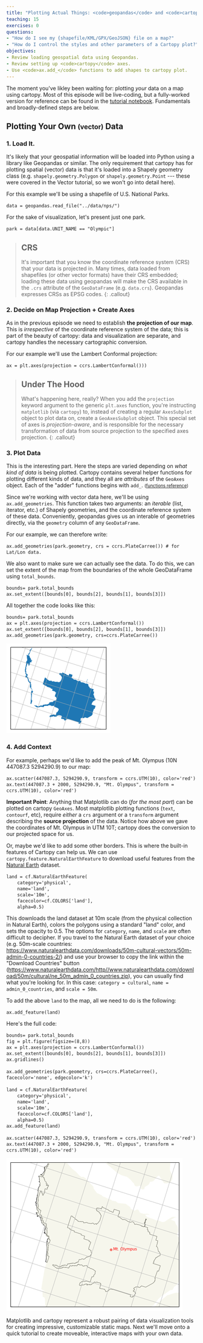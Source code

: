 ```yaml
---
title: "Plotting Actual Things: <code>geopandas</code> and <code>cartopy</code>"
teaching: 15
exercises: 0
questions:
- "How do I see my {shapefile/KML/GPX/GeoJSON} file on a map?"
- "How do I control the styles and other parameters of a Cartopy plot?"
objectives: 
- Review loading geospatial data using Geopandas.
- Review setting up <code>cartopy</code> axes.
- Use <code>ax.add_</code> functions to add shapes to cartopy plot. 
---
```

The moment you've likley been waiting for: plotting *your* data on a map using cartopy. Most of this episode will be live-coding, but a fully-worked version for reference can be found in the [tutorial notebook](#). Fundamentals and broadly-defined steps are below. 

## Plotting Your Own <small>(vector)</small> Data

### 1. Load It. 

It's likely that your geospatial information will be loaded into Python using a library like Geopandas or similar. The only requirement that cartopy has for plotting spatial (vector) data is that it's loaded into a Shapely geometry class (e.g. `shapely.geometry.Polygon` or `shapely.geometry.Point` --- these were covered in the Vector tutorial, so we won't go into detail here). 

For this example we'll be using a shapefile of U.S. National Parks. 

    data = geopandas.read_file("../data/nps/")

For the sake of visualization, let's present just one park. 

    park = data[data.UNIT_NAME == "Olympic"]

>## CRS
> It's important that you know the coordinate reference system (CRS) that your data is projected in. Many times, data loaded from shapefiles (or other vector formats) have their CRS embedded; loading these data using geopandas will make the CRS available in the `.crs` attribute of the `GeoDataFrame` (e.g. `data.crs`). Geopandas expresses CRSs as EPSG codes.
{: .callout}

### 2. Decide on Map Projection + Create Axes

As in the previous episode we need to establish **the projection of our map**. This is *irrespective* of the coordinate reference system of the data; this is part of the beauty of cartopy: data and visualization are separate, and cartopy handles the necessary cartographic conversion. 

For our example we'll use the Lambert Conformal projection: 

    ax = plt.axes(projection = ccrs.LambertConformal()))

>## Under The Hood
> What's happening here, really? When you add the `projection` keyword argument to the generic `plt.axes` function, you're instructing `matplotlib` (via `cartopy`) to, instead of creating a regular `AxesSubplot` object to plot data on, create a `GeoAxesSubplot` object. This special set of axes is *projection-aware*, and is responsible for the necessary transformation of data from source projection to the specified axes projection.
{: .callout}


### 3. Plot Data

This is the interesting part. Here the steps are varied depending on *what kind of data* is being plotted. Cartopy contains several helper functions for plotting different kinds of data, and they all are *attributes* of the `GeoAxes` object. Each of the "adder" functions begins with `add_`. <small>(<a href="https://scitools.org.uk/cartopy/docs/v0.13/matplotlib/geoaxes.html">functions reference</a>)</small>

Since we're working with vector data here, we'll be using `ax.add_geometries`. This function takes two arguments: an *iterable* (list, iterator, etc.) of Shapely geometries, and the coordinate reference system of these data. Conveniently, geopandas gives us an interable of geometries directly, via the `geometry` column of any `GeoDataFrame`. 

For our example, we can therefore write: 

    ax.add_geometries(park.geometry, crs = ccrs.PlateCarree()) # for Lat/Lon data.

We also want to make sure we can actually see the data. To do this, we can set the extent of the map from the boundaries of the whole GeoDataFrame using `total_bounds`.

    bounds= park.total_bounds
    ax.set_extent([bounds[0], bounds[2], bounds[1], bounds[3]])

All together the code looks like this: 

    bounds= park.total_bounds
    ax = plt.axes(projection = ccrs.LambertConformal())
    ax.set_extent([bounds[0], bounds[2], bounds[1], bounds[3]])
    ax.add_geometries(park.geometry, crs=ccrs.PlateCarree())

![olympic.png](/assets/img/olympic.png)

### 4. Add Context

For example, perhaps we'd like to add the peak of Mt. Olympus (10N 447087.3 5294290.9) to our map:

    ax.scatter(447087.3, 5294290.9, transform = ccrs.UTM(10), color='red')
    ax.text(447087.3 + 2000, 5294290.9, "Mt. Olympus", transform = ccrs.UTM(10), color='red')


**Important Point**: Anything that Matplotlib can do (*for the most part*) can be plotted on cartopy `GeoAxes`. Most matplotlib plotting functions (`text`, `contourf`, etc), require *either* a `crs` argument or a `transform` argument describing the **source projection** of the data. Notice how above we gave the coordinates of Mt. Olympus in UTM 10T; cartopy does the conversion to our projected space for us. 

Or, maybe we'd like to add some other borders. This is where the built-in features of Cartopy can help us. We can use `cartopy.feature.NaturalEarthFeature` to download useful features from the [Natural Earth](http://naturalearthdata.com) dataset. 

    land = cf.NaturalEarthFeature(
        category='physical',
        name='land',
        scale='10m',
        facecolor=cf.COLORS['land'],
        alpha=0.5)

This downloads the land dataset at 10m scale (from the physical collection in Natural Earth), colors the polygons using a standard "land" color, and sets the opacity to 0.5. The options for `category`, `name`, and `scale` are often difficult to decipher. If you travel to the Natural Earth dataset of your choice (e.g. 50m-scale countries: https://www.naturalearthdata.com/downloads/50m-cultural-vectors/50m-admin-0-countries-2/) and use your browser to copy the link within the "Download Countries" button (https://www.naturalearthdata.com/http//www.naturalearthdata.com/download/50m/cultural/ne_50m_admin_0_countries.zip), you can usually find what you're looking for. In this case: `category = cultural`, `name = admin_0_countries`, and `scale = 50m`. 

To add the above `land` to the map, all we need to do is the following:

    ax.add_feature(land)

Here's the full code: 

    bounds= park.total_bounds
    fig = plt.figure(figsize=(8,8))
    ax = plt.axes(projection = ccrs.LambertConformal())
    ax.set_extent([bounds[0], bounds[2], bounds[1], bounds[3]])
    ax.gridlines()

    ax.add_geometries(park.geometry, crs=ccrs.PlateCarree(), facecolor='none', edgecolor='k')

    land = cf.NaturalEarthFeature(
        category='physical',
        name='land',
        scale='10m',
        facecolor=cf.COLORS['land'],
        alpha=0.5)
    ax.add_feature(land)

    ax.scatter(447087.3, 5294290.9, transform = ccrs.UTM(10), color='red')
    ax.text(447087.3 + 2000, 5294290.9, "Mt. Olympus", transform = ccrs.UTM(10), color='red')

![oly-ad](/assets/img/olympic-addl.png)

Matplotlib and cartopy represent a robust pairing of data visualization tools for creating impressive, customizable static maps. Next we'll move onto a quick tutorial to create moveable, interactive maps with your own data. 